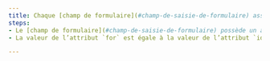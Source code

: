 ```yaml
---
title: Chaque [champ de formulaire](#champ-de-saisie-de-formulaire) associé à une balise `<label>` ayant un attribut `for`, vérifie-t-il ces conditions ?
steps:
- Le [champ de formulaire](#champ-de-saisie-de-formulaire) possède un attribut `id` ;
- La valeur de l’attribut `for` est égale à la valeur de l’attribut `id` du [champ de formulaire](#champ-de-saisie-de-formulaire) associé.

---
```


